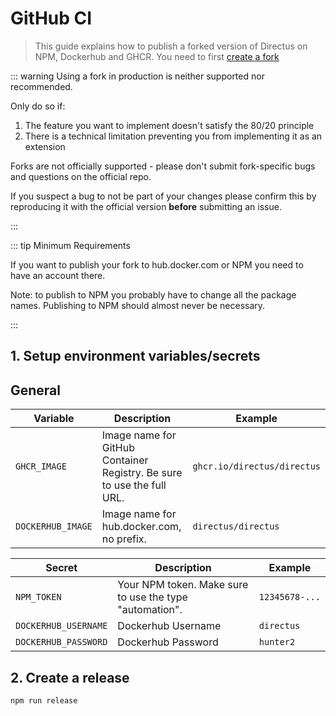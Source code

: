 # GitHub CI

> This guide explains how to publish a forked version of Directus on NPM, Dockerhub and GHCR. You need to first
> [create a fork](/contributing/running-locally/)

::: warning Using a fork in production is neither supported nor recommended.

Only do so if:

1. The feature you want to implement doesn't satisfy the 80/20 principle
2. There is a technical limitation preventing you from implementing it as an extension

Forks are not officially supported - please don't submit fork-specific bugs and questions on the official repo.

If you suspect a bug to not be part of your changes please confirm this by reproducing it with the official version
**before** submitting an issue.

:::

::: tip Minimum Requirements

If you want to publish your fork to hub.docker.com or NPM you need to have an account there.

Note: to publish to NPM you probably have to change all the package names. Publishing to NPM should almost never be
necessary.

:::

## 1. Setup environment variables/secrets

## General

| Variable          | Description                                                            | Example                     |
| ----------------- | ---------------------------------------------------------------------- | --------------------------- |
| `GHCR_IMAGE`      | Image name for GitHub Container Registry. Be sure to use the full URL. | `ghcr.io/directus/directus` |
| `DOCKERHUB_IMAGE` | Image name for hub.docker.com, no prefix.                              | `directus/directus`         |

| Secret               | Description                                             | Example        |
| -------------------- | ------------------------------------------------------- | -------------- |
| `NPM_TOKEN`          | Your NPM token. Make sure to use the type "automation". | `12345678-...` |
| `DOCKERHUB_USERNAME` | Dockerhub Username                                      | `directus`     |
| `DOCKERHUB_PASSWORD` | Dockerhub Password                                      | `hunter2`      |

## 2. Create a release

```bash
npm run release
```
